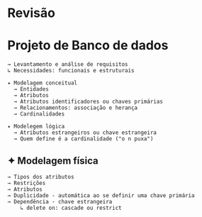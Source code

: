 # Revisão

# Projeto de Banco de dados
    → Levantamento e análise de requisitos
    ↳ Necessidades: funcionais e estruturais

    ✦ Modelagem conceitual
      → Entidades
      → Atributos
      → Atributos identificadores ou chaves primárias
      → Relacionamentos: associação e herança
      → Cardinalidades
      
    ✦ Modelegem lógica
      → Atributos estrangeiros ou chave estrangeira
      → Quem define é a cardinalidade ("o n puxa")
  
## ✦ Modelagem física
    → Tipos dos atributos
    → Restrições
    → Atributos
    → Duplicidade - automática ao se definir uma chave primária
    → Dependência - chave estrangeira
        ↳ delete on: cascade ou restrict
